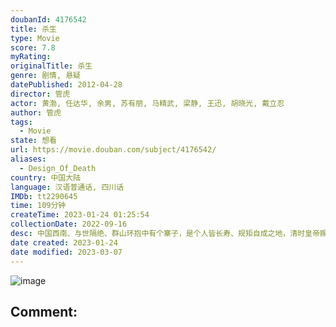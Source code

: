 ```yaml
---
doubanId: 4176542
title: 杀生
type: Movie
score: 7.8
myRating: 
originalTitle: 杀生
genre: 剧情, 悬疑
datePublished: 2012-04-28
director: 管虎
actor: 黄渤, 任达华, 余男, 苏有朋, 马精武, 梁静, 王迅, 胡晓光, 戴立忍
author: 管虎
tags:
  - Movie
state: 想看
url: https://movie.douban.com/subject/4176542/
aliases:
  - Design_Of_Death
country: 中国大陆
language: 汉语普通话, 四川话
IMDb: tt2290645
time: 109分钟
createTime: 2023-01-24 01:25:54
collectionDate: 2022-09-16
desc: 中国西南、与世隔绝、群山环抱中有个寨子，是个人皆长寿、规矩自成之地，清时皇帝赐名“长寿镇”。某日突爆传染病，地方官派医生（任达华饰）前往诊治，他在镇子外发现奄奄一息的牛结实（黄渤饰）。进寨后，往日...
date created: 2023-01-24
date modified: 2023-03-07
---
```


![image](p2539560111.jpg)

Comment:
---

